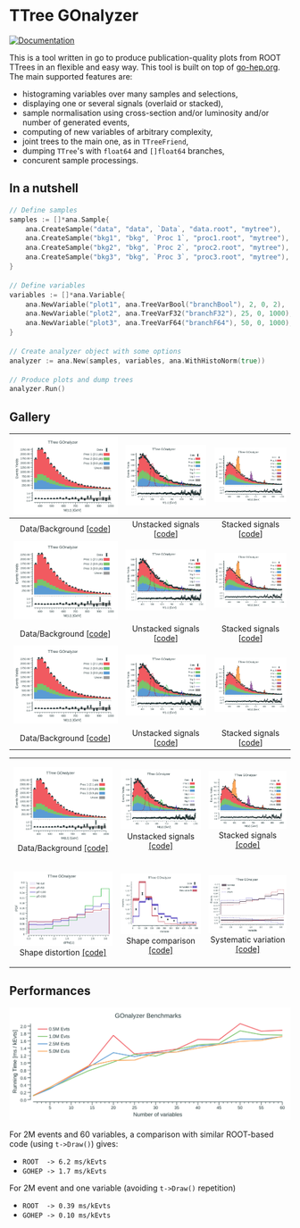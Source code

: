 # TTree GOnalyzer

[![Documentation](https://godoc.org/github.com/rmadar/tree-gonalyzer?status.svg)](https://godoc.org/github.com/rmadar/tree-gonalyzer)

This is a tool written in go to produce publication-quality plots from ROOT TTrees in an flexible and easy way.
This tool is built on top of [go-hep.org](https://go-hep.org). The main supported features are:
 - histograming variables over many samples and selections,
 - displaying one or several signals (overlaid or stacked),
 - sample normalisation using cross-section and/or luminosity and/or number of generated events,
 - computing of new variables of arbitrary complexity,
 - joint trees to the main one, as in `TTreeFriend`,
 - dumping `TTree`'s with `float64` and `[]float64` branches,
 - concurent sample processings.

## In a nutshell

```go
// Define samples
samples := []*ana.Sample{
	ana.CreateSample("data", "data", `Data`, "data.root", "mytree"),
	ana.CreateSample("bkg1", "bkg", `Proc 1`, "proc1.root", "mytree"),
	ana.CreateSample("bkg2", "bkg", `Proc 2`, "proc2.root", "mytree"),
	ana.CreateSample("bkg3", "bkg", `Proc 3`, "proc3.root", "mytree"),
}

// Define variables
variables := []*ana.Variable{
	ana.NewVariable("plot1", ana.TreeVarBool("branchBool"), 2, 0, 2),
	ana.NewVariable("plot2", ana.TreeVarF32("branchF32"), 25, 0, 1000),
	ana.NewVariable("plot3", ana.TreeVarF64("branchF64"), 50, 0, 1000),
}

// Create analyzer object with some options
analyzer := ana.New(samples, variables, ana.WithHistoNorm(true))

// Produce plots and dump trees
analyzer.Run()

```

## Gallery

| ![](ana/testdata/Plots_simpleUseCase/Mttbar_golden.png) | ![](ana/testdata/Plots_withSignals/Mttbar_golden.png) | ![](ana/testdata/Plots_withStackedSignals/Mttbar_golden.png)
|:---:|:---:|:---:|
| Data/Background [[code](https://godoc.org/github.com/rmadar/tree-gonalyzer/ana#example-package--ASimpleUseCase)]  | Unstacked signals [[code](https://godoc.org/github.com/rmadar/tree-gonalyzer/ana#example-package--WithSignals)] | Stacked signals [[code](https://godoc.org/github.com/rmadar/tree-gonalyzer/ana#example-package--WithStackedSignals)]  |
| ![](ana/testdata/Plots_simpleUseCase/Mttbar_golden.png) | ![](ana/testdata/Plots_withSignals/Mttbar_golden.png) | ![](ana/testdata/Plots_withStackedSignals/Mttbar_golden.png)
| Data/Background [[code](https://godoc.org/github.com/rmadar/tree-gonalyzer/ana#example-package--ASimpleUseCase)]  | Unstacked signals [[code](https://godoc.org/github.com/rmadar/tree-gonalyzer/ana#example-package--WithSignals)] | Stacked signals [[code](https://godoc.org/github.com/rmadar/tree-gonalyzer/ana#example-package--WithStackedSignals)]  |
| ![](ana/testdata/Plots_simpleUseCase/Mttbar_golden.png) | ![](ana/testdata/Plots_withSignals/Mttbar_golden.png) | ![](ana/testdata/Plots_withStackedSignals/Mttbar_golden.png)
| Data/Background [[code](https://godoc.org/github.com/rmadar/tree-gonalyzer/ana#example-package--ASimpleUseCase)]  | Unstacked signals [[code](https://godoc.org/github.com/rmadar/tree-gonalyzer/ana#example-package--WithSignals)] | Stacked signals [[code](https://godoc.org/github.com/rmadar/tree-gonalyzer/ana#example-package--WithStackedSignals)]  |

<table>
  <tr>
    <td><p align="center"><img src="ana/testdata/Plots_simpleUseCase/Mttbar_golden.png">
	Data/Background <a href="https://godoc.org/github.com/rmadar/tree-gonalyzer/ana#example-package--ASimpleUseCase">[code]</a></p>
    </td>
    <td><p align="center"><img src="ana/testdata/Plots_withSignals/Mttbar_golden.png">
	Unstacked signals <a href="https://godoc.org/github.com/rmadar/tree-gonalyzer/ana#example-package--WithSignals">[code]</a></p>
    </td>
    <td><p align="center"><img src="ana/testdata/Plots_withStackedSignals/Mttbar_golden.png">
	Stacked signals <a href="https://godoc.org/github.com/rmadar/tree-gonalyzer/ana#example-package--WithStackedSignals">[code]</a></p>
    </td>
  </tr>
	
  <tr>
    <td><p align="center"><img src="ana/testdata/Plots_shapeDistortion/DphiLL_golden.png">
	Shape distortion <a href="https://godoc.org/github.com/rmadar/tree-gonalyzer/ana#example-package--ShapeDistortion">[code]</a></p>
    </td>
    <td><p align="center"><img src="ana/testdata/Plots_shapeComparison/TopPt_golden.png">
	Shape comparison <a href="https://godoc.org/github.com/rmadar/tree-gonalyzer/ana#example-package--ShapeComparison">[code]</a></p>
    </td>
    <td><p align="center"><img src="ana/testdata/Plots_systVariations/DphiLL_golden.png">
	Systematic variation <a href="https://godoc.org/github.com/rmadar/tree-gonalyzer/ana#example-package--SystematicVariations">[code]</a></p>
    </td>
  </tr>


 </table>

## Performances

![benchmarking](ana-perf/perf.png)

For 2M events and 60 variables, a comparison with similar ROOT-based code
(using `t->Draw()`) gives:
 + `ROOT  -> 6.2 ms/kEvts`
 + `GOHEP -> 1.7 ms/kEvts`
 
For 2M event and one variable (avoiding `t->Draw()` repetition)
 + `ROOT  -> 0.39 ms/kEvts`
 + `GOHEP -> 0.10 ms/kEvts`
